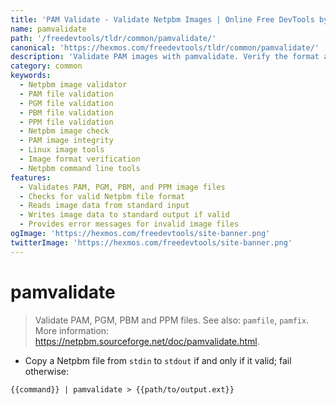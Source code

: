 ```yaml
---
title: 'PAM Validate - Validate Netpbm Images | Online Free DevTools by Hexmos'
name: pamvalidate
path: '/freedevtools/tldr/common/pamvalidate/'
canonical: 'https://hexmos.com/freedevtools/tldr/common/pamvalidate/'
description: 'Validate PAM images with pamvalidate. Verify the format and integrity of Netpbm image files quickly. Free online tool, no registration required.'
category: common
keywords:
  - Netpbm image validator
  - PAM file validation
  - PGM file validation
  - PBM file validation
  - PPM file validation
  - Netpbm image check
  - PAM image integrity
  - Linux image tools
  - Image format verification
  - Netpbm command line tools
features:
  - Validates PAM, PGM, PBM, and PPM image files
  - Checks for valid Netpbm file format
  - Reads image data from standard input
  - Writes image data to standard output if valid
  - Provides error messages for invalid image files
ogImage: 'https://hexmos.com/freedevtools/site-banner.png'
twitterImage: 'https://hexmos.com/freedevtools/site-banner.png'
---
```


# pamvalidate

> Validate PAM, PGM, PBM and PPM files.
> See also: `pamfile`, `pamfix`.
> More information: <https://netpbm.sourceforge.net/doc/pamvalidate.html>.

- Copy a Netpbm file from `stdin` to `stdout` if and only if it valid; fail otherwise:

`{{command}} | pamvalidate > {{path/to/output.ext}}`
